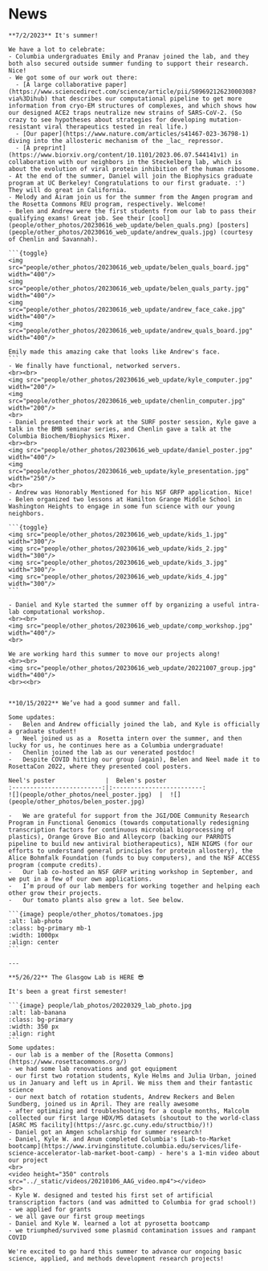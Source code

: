 
<!-- Global site tag (gtag.js) - Google Analytics -->
<script async src="https://www.googletagmanager.com/gtag/js?id=G-YXZFB7HB4L"></script>
<script>
  window.dataLayer = window.dataLayer || [];
  function gtag(){dataLayer.push(arguments);}
  gtag('js', new Date());

  gtag('config', 'G-YXZFB7HB4L');
</script>

# News

````{div} full-width
**7/2/2023** It's summer!

We have a lot to celebrate:
- Columbia undergraduates Emily and Pranav joined the lab, and they both also secured outside summer funding to support their research. Nice!
- We got some of our work out there:
  - [A large collaborative paper](https://www.sciencedirect.com/science/article/pii/S0969212623000308?via%3Dihub) that describes our computational pipeline to get more information from cryo-EM structures of complexes, and which shows how our designed ACE2 traps neutralize new strains of SARS-CoV-2. (So crazy to see hypotheses about strategies for developing mutation-resistant viral therapeutics tested in real life.)
  - [Our paper](https://www.nature.com/articles/s41467-023-36798-1) diving into the allosteric mechanism of the _lac_ repressor.
  - [A preprint](https://www.biorxiv.org/content/10.1101/2023.06.07.544141v1) in collaboration with our neighbors in the Steckelberg lab, which is about the evolution of viral protein inhibition of the human ribosome.
- At the end of the summer, Daniel will join the Biophysics graduate program at UC Berkeley! Congratulations to our first graduate. :') They will do great in California.
- Melody and Airam join us for the summer from the Amgen program and the Rosetta Commons REU program, respectively. Welcome!
- Belen and Andrew were the first students from our lab to pass their qualifying exams! Great job. See their [cool](people/other_photos/20230616_web_update/belen_quals.png) [posters](people/other_photos/20230616_web_update/andrew_quals.jpg) (courtesy of Chenlin and Savannah).

```{toggle}
<img src="people/other_photos/20230616_web_update/belen_quals_board.jpg" width="400"/>
<img src="people/other_photos/20230616_web_update/belen_quals_party.jpg" width="400"/>
<img src="people/other_photos/20230616_web_update/andrew_face_cake.jpg" width="400"/>
<img src="people/other_photos/20230616_web_update/andrew_quals_board.jpg" width="400"/>

Emily made this amazing cake that looks like Andrew's face.
```
- We finally have functional, networked servers.
<br><br>
<img src="people/other_photos/20230616_web_update/kyle_computer.jpg" width="200"/>
<img src="people/other_photos/20230616_web_update/chenlin_computer.jpg" width="200"/>
<br>
- Daniel presented their work at the SURF poster session, Kyle gave a talk in the BMB seminar series, and Chenlin gave a talk at the Columbia Biochem/Biophysics Mixer.
<br><br>
<img src="people/other_photos/20230616_web_update/daniel_poster.jpg" width="400"/>
<img src="people/other_photos/20230616_web_update/kyle_presentation.jpg" width="250"/>
<br>
- Andrew was Honorably Mentioned for his NSF GRFP application. Nice!
- Belen organized two lessons at Hamilton Grange Middle School in Washington Heights to engage in some fun science with our young neighbors.

```{toggle}
<img src="people/other_photos/20230616_web_update/kids_1.jpg" width="300"/>
<img src="people/other_photos/20230616_web_update/kids_2.jpg" width="300"/>
<img src="people/other_photos/20230616_web_update/kids_3.jpg" width="300"/>
<img src="people/other_photos/20230616_web_update/kids_4.jpg" width="300"/>
```

- Daniel and Kyle started the summer off by organizing a useful intra-lab computational workshop.
<br><br>
<img src="people/other_photos/20230616_web_update/comp_workshop.jpg" width="400"/>
<br>

We are working hard this summer to move our projects along!
<br><br>
<img src="people/other_photos/20230616_web_update/20221007_group.jpg" width="400"/>
<br><<br>


**10/15/2022** We’ve had a good summer and fall.

Some updates:
-	Belen and Andrew officially joined the lab, and Kyle is officially a graduate student!
-	Neel joined us as a  Rosetta intern over the summer, and then lucky for us, he continues here as a Columbia undergraduate!
-	Chenlin joined the lab as our venerated postdoc!
-	Despite COVID hitting our group (again), Belen and Neel made it to RosettaCon 2022, where they presented cool posters.

Neel's poster              |  Belen's poster
:-------------------------:|:-------------------------:
![](people/other_photos/neel_poster.jpg)  |  ![](people/other_photos/belen_poster.jpg)

-	We are grateful for support from the JGI/DOE Community Research Program in Functional Genomics (towards computationally redesigning transcription factors for continuous microbial bioprocessing of plastics), Orange Grove Bio and Alleycorp (backing our PARROTS pipeline to build new antiviral biotherapeutics), NIH NIGMS (for our efforts to understand general principles for protein allostery), the Alice Bohmfalk Foundation (funds to buy computers), and the NSF ACCESS program (compute credits).
-	Our lab co-hosted an NSF GRFP writing workshop in September, and we put in a few of our own applications.
-	I’m proud of our lab members for working together and helping each other grow their projects.
-	Our tomato plants also grew a lot. See below.

```{image} people/other_photos/tomatoes.jpg
:alt: lab-photo
:class: bg-primary mb-1
:width: 1000px
:align: center
```

---

**5/26/22** The Glasgow Lab is HERE 😎

It's been a great first semester!

```{image} people/lab_photos/20220329_lab_photo.jpg
:alt: lab-banana
:class: bg-primary
:width: 350 px
:align: right
```
Some updates:
- our lab is a member of the [Rosetta Commons](https://www.rosettacommons.org/)
- we had some lab renovations and got equipment
- our first two rotation students, Kyle Helms and Julia Urban, joined us in January and left us in April. We miss them and their fantastic science
- our next batch of rotation students, Andrew Reckers and Belen Sundberg, joined us in April. They are really awesome
- after optimizing and troubleshooting for a couple months, Malcolm collected our first large HDX/MS datasets (shoutout to the world-class [ASRC MS facility](https://asrc.gc.cuny.edu/structbio/)!)
- Daniel got an Amgen scholarship for summer research!
- Daniel, Kyle W. and Anum completed Columbia's [Lab-to-Market bootcamp](https://www.irvinginstitute.columbia.edu/services/life-science-accelerator-lab-market-boot-camp) - here's a 1-min video about our project
<br>
<video height="350" controls src="../_static/videos/20210106_AAG_video.mp4"></video>
<br>
- Kyle W. designed and tested his first set of artificial transcription factors (and was admitted to Columbia for grad school!)
- we applied for grants
- we all gave our first group meetings
- Daniel and Kyle W. learned a lot at pyrosetta bootcamp
- we triumphed/survived some plasmid contamination issues and rampant COVID

We're excited to go hard this summer to advance our ongoing basic science, applied, and methods development research projects!

```` 
